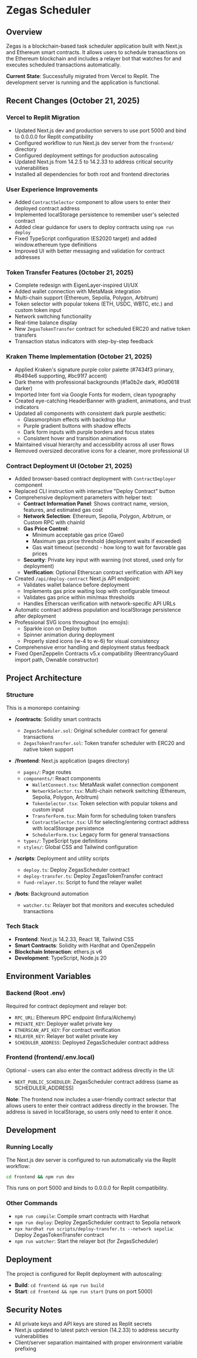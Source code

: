 # Zegas Scheduler

## Overview
Zegas is a blockchain-based task scheduler application built with Next.js and Ethereum smart contracts. It allows users to schedule transactions on the Ethereum blockchain and includes a relayer bot that watches for and executes scheduled transactions automatically.

**Current State**: Successfully migrated from Vercel to Replit. The development server is running and the application is functional.

## Recent Changes (October 21, 2025)

### Vercel to Replit Migration
- Updated Next.js dev and production servers to use port 5000 and bind to 0.0.0.0 for Replit compatibility
- Configured workflow to run Next.js dev server from the `frontend/` directory
- Configured deployment settings for production autoscaling
- Updated Next.js from 14.2.5 to 14.2.33 to address critical security vulnerabilities
- Installed all dependencies for both root and frontend directories

### User Experience Improvements
- Added `ContractSelector` component to allow users to enter their deployed contract address
- Implemented localStorage persistence to remember user's selected contract
- Added clear guidance for users to deploy contracts using `npm run deploy`
- Fixed TypeScript configuration (ES2020 target) and added window.ethereum type definitions
- Improved UI with better messaging and validation for contract addresses

### Token Transfer Features (October 21, 2025)
- Complete redesign with EigenLayer-inspired UI/UX
- Added wallet connection with MetaMask integration
- Multi-chain support (Ethereum, Sepolia, Polygon, Arbitrum)
- Token selector with popular tokens (ETH, USDC, WBTC, etc.) and custom token input
- Network switching functionality
- Real-time balance display
- New `ZegasTokenTransfer` contract for scheduled ERC20 and native token transfers
- Transaction status indicators with step-by-step feedback

### Kraken Theme Implementation (October 21, 2025)
- Applied Kraken's signature purple color palette (#7434f3 primary, #b494e6 supporting, #bc91f7 accent)
- Dark theme with professional backgrounds (#1a0b2e dark, #0d0618 darker)
- Imported Inter font via Google Fonts for modern, clean typography
- Created eye-catching HeaderBanner with gradient, animations, and trust indicators
- Updated all components with consistent dark purple aesthetic:
  - Glassmorphism effects with backdrop blur
  - Purple gradient buttons with shadow effects
  - Dark form inputs with purple borders and focus states
  - Consistent hover and transition animations
- Maintained visual hierarchy and accessibility across all user flows
- Removed oversized decorative icons for a cleaner, more professional UI

### Contract Deployment UI (October 21, 2025)
- Added browser-based contract deployment with `ContractDeployer` component
- Replaced CLI instruction with interactive "Deploy Contract" button
- Comprehensive deployment parameters with helper text:
  - **Contract Information Panel**: Shows contract name, version, features, and estimated gas cost
  - **Network Selection**: Ethereum, Sepolia, Polygon, Arbitrum, or Custom RPC with chainId
  - **Gas Price Control**:
    - Minimum acceptable gas price (Gwei)
    - Maximum gas price threshold (deployment waits if exceeded)
    - Gas wait timeout (seconds) - how long to wait for favorable gas prices
  - **Security**: Private key input with warning (not stored, used only for deployment)
  - **Verification**: Optional Etherscan contract verification with API key
- Created `/api/deploy-contract` Next.js API endpoint:
  - Validates wallet balance before deployment
  - Implements gas price waiting loop with configurable timeout
  - Validates gas price within min/max thresholds
  - Handles Etherscan verification with network-specific API URLs
- Automatic contract address population and localStorage persistence after deployment
- Professional SVG icons throughout (no emojis):
  - Sparkle icon on Deploy button
  - Spinner animation during deployment
  - Properly sized icons (w-4 to w-6) for visual consistency
- Comprehensive error handling and deployment status feedback
- Fixed OpenZeppelin Contracts v5.x compatibility (ReentrancyGuard import path, Ownable constructor)

## Project Architecture

### Structure
This is a monorepo containing:

- **/contracts**: Solidity smart contracts
  - `ZegasScheduler.sol`: Original scheduler contract for general transactions
  - `ZegasTokenTransfer.sol`: Token transfer scheduler with ERC20 and native token support
  
- **/frontend**: Next.js application (pages directory)
  - `pages/`: Page routes
  - `components/`: React components
    - `WalletConnect.tsx`: MetaMask wallet connection component
    - `NetworkSelector.tsx`: Multi-chain network switching (Ethereum, Sepolia, Polygon, Arbitrum)
    - `TokenSelector.tsx`: Token selection with popular tokens and custom input
    - `TransferForm.tsx`: Main form for scheduling token transfers
    - `ContractSelector.tsx`: UI for selecting/entering contract address with localStorage persistence
    - `SchedulerForm.tsx`: Legacy form for general transactions
  - `types/`: TypeScript type definitions
  - `styles/`: Global CSS and Tailwind configuration
  
- **/scripts**: Deployment and utility scripts
  - `deploy.ts`: Deploy ZegasScheduler contract
  - `deploy-transfer.ts`: Deploy ZegasTokenTransfer contract
  - `fund-relayer.ts`: Script to fund the relayer wallet
  
- **/bots**: Background automation
  - `watcher.ts`: Relayer bot that monitors and executes scheduled transactions

### Tech Stack
- **Frontend**: Next.js 14.2.33, React 18, Tailwind CSS
- **Smart Contracts**: Solidity with Hardhat and OpenZeppelin
- **Blockchain Interaction**: ethers.js v6
- **Development**: TypeScript, Node.js 20

## Environment Variables

### Backend (Root .env)
Required for contract deployment and relayer bot:
- `RPC_URL`: Ethereum RPC endpoint (Infura/Alchemy)
- `PRIVATE_KEY`: Deployer wallet private key
- `ETHERSCAN_API_KEY`: For contract verification
- `RELAYER_KEY`: Relayer bot wallet private key
- `SCHEDULER_ADDRESS`: Deployed ZegasScheduler contract address

### Frontend (frontend/.env.local)
Optional - users can also enter the contract address directly in the UI:
- `NEXT_PUBLIC_SCHEDULER`: ZegasScheduler contract address (same as SCHEDULER_ADDRESS)

**Note**: The frontend now includes a user-friendly contract selector that allows users to enter their contract address directly in the browser. The address is saved in localStorage, so users only need to enter it once.

## Development

### Running Locally
The Next.js dev server is configured to run automatically via the Replit workflow:
```bash
cd frontend && npm run dev
```
This runs on port 5000 and binds to 0.0.0.0 for Replit compatibility.

### Other Commands
- `npm run compile`: Compile smart contracts with Hardhat
- `npm run deploy`: Deploy ZegasScheduler contract to Sepolia network
- `npx hardhat run scripts/deploy-transfer.ts --network sepolia`: Deploy ZegasTokenTransfer contract
- `npm run watcher`: Start the relayer bot (for ZegasScheduler)

## Deployment
The project is configured for Replit deployment with autoscaling:
- **Build**: `cd frontend && npm run build`
- **Start**: `cd frontend && npm run start` (runs on port 5000)

## Security Notes
- All private keys and API keys are stored as Replit secrets
- Next.js updated to latest patch version (14.2.33) to address security vulnerabilities
- Client/server separation maintained with proper environment variable prefixing
